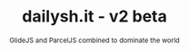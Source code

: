 <div align="center">
  <h1>dailysh.it - v2 beta</h1>
  <sup>GlideJS and ParcelJS combined to dominate the world</sup>
</div>


